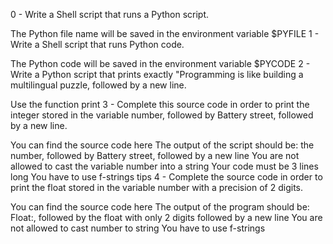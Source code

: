 0 - Write a Shell script that runs a Python script.

The Python file name will be saved in the environment variable $PYFILE
1 - Write a Shell script that runs Python code.

The Python code will be saved in the environment variable $PYCODE
2 - Write a Python script that prints exactly "Programming is like building a multilingual puzzle, followed by a new line.

Use the function print
3 - Complete this source code in order to print the integer stored in the variable number, followed by Battery street, followed by a new line.

You can find the source code here
The output of the script should be:
the number, followed by Battery street,
followed by a new line
You are not allowed to cast the variable number into a string
Your code must be 3 lines long
You have to use f-strings tips
4 - Complete the source code in order to print the float stored in the variable number with a precision of 2 digits.

You can find the source code here
The output of the program should be:
Float:, followed by the float with only 2 digits
followed by a new line
You are not allowed to cast number to string
You have to use f-strings
